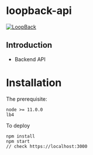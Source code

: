 # loopback-api

[![LoopBack](https://github.com/strongloop/loopback-next/raw/master/docs/site/imgs/branding/Powered-by-LoopBack-Badge-(blue)-@2x.png)](http://loopback.io/)


## Introduction
* Backend API

# Installation

The prerequisite:
```
node >= 11.0.0
lb4
```

To deploy
```
npm install
npm start
// check https://localhost:3000
```
